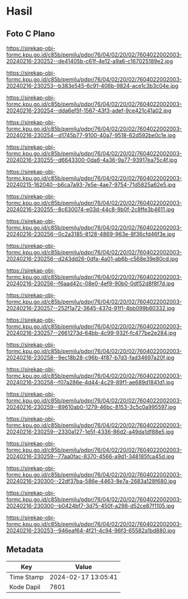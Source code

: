 # Hasil

## Foto C Plano

https://sirekap-obj-formc.kpu.go.id/c85b/pemilu/pdpr/76/04/02/20/02/7604022002003-20240216-230252--de41405b-c61f-4e12-a9a6-c167025189e2.jpg

https://sirekap-obj-formc.kpu.go.id/c85b/pemilu/pdpr/76/04/02/20/02/7604022002003-20240216-230253--b383e545-6c91-406b-9824-ace1c3b3c04e.jpg

https://sirekap-obj-formc.kpu.go.id/c85b/pemilu/pdpr/76/04/02/20/02/7604022002003-20240216-230254--dda6ef5f-1567-43f3-adef-9ce421c41a02.jpg

https://sirekap-obj-formc.kpu.go.id/c85b/pemilu/pdpr/76/04/02/20/02/7604022002003-20240216-230254--d1745b77-9100-40a7-9518-62d592be0c1e.jpg

https://sirekap-obj-formc.kpu.go.id/c85b/pemilu/pdpr/76/04/02/20/02/7604022002003-20240216-230255--d6643300-0da6-4a36-9a77-93917ea75c4f.jpg

https://sirekap-obj-formc.kpu.go.id/c85b/pemilu/pdpr/76/04/02/20/02/7604022002003-20240215-162040--b6ca7a93-7e5e-4ae7-9754-71d5825a62e5.jpg

https://sirekap-obj-formc.kpu.go.id/c85b/pemilu/pdpr/76/04/02/20/02/7604022002003-20240216-230255--8c630074-e03d-44c8-9b0f-2c8ffe3b4611.jpg

https://sirekap-obj-formc.kpu.go.id/c85b/pemilu/pdpr/76/04/02/20/02/7604022002003-20240216-230256--0c2a3185-8128-4869-963e-8f36cfd46f3e.jpg

https://sirekap-obj-formc.kpu.go.id/c85b/pemilu/pdpr/76/04/02/20/02/7604022002003-20240216-230256--d243dd26-0dfa-4a01-ab6b-c568e39e80cd.jpg

https://sirekap-obj-formc.kpu.go.id/c85b/pemilu/pdpr/76/04/02/20/02/7604022002003-20240216-230256--f6aad42c-08e0-4ef9-90b0-0df52d8f8f7d.jpg

https://sirekap-obj-formc.kpu.go.id/c85b/pemilu/pdpr/76/04/02/20/02/7604022002003-20240216-230257--252f1a72-3645-437d-91f1-4bb099b60332.jpg

https://sirekap-obj-formc.kpu.go.id/c85b/pemilu/pdpr/76/04/02/20/02/7604022002003-20240216-230257--2661273d-64bb-4c99-932f-fc477be2e284.jpg

https://sirekap-obj-formc.kpu.go.id/c85b/pemilu/pdpr/76/04/02/20/02/7604022002003-20240216-230258--9ec18b28-c96b-4f87-b7d3-fad34697a20f.jpg

https://sirekap-obj-formc.kpu.go.id/c85b/pemilu/pdpr/76/04/02/20/02/7604022002003-20240216-230258--f07a286e-4d44-4c29-89f1-ae689d1841d1.jpg

https://sirekap-obj-formc.kpu.go.id/c85b/pemilu/pdpr/76/04/02/20/02/7604022002003-20240216-230259--89610ab0-1279-46bc-8153-3c5c0a995597.jpg

https://sirekap-obj-formc.kpu.go.id/c85b/pemilu/pdpr/76/04/02/20/02/7604022002003-20240216-230259--2330a127-1e5f-4336-86d2-a49da1df88e5.jpg

https://sirekap-obj-formc.kpu.go.id/c85b/pemilu/pdpr/76/04/02/20/02/7604022002003-20240216-230259--77aa0fac-8370-4566-a9d1-348185fca45d.jpg

https://sirekap-obj-formc.kpu.go.id/c85b/pemilu/pdpr/76/04/02/20/02/7604022002003-20240216-230300--22df37ba-586e-4463-8e7a-2683a128f680.jpg

https://sirekap-obj-formc.kpu.go.id/c85b/pemilu/pdpr/76/04/02/20/02/7604022002003-20240216-230300--b0424bf7-3d75-450f-a298-d52ce87f1105.jpg

https://sirekap-obj-formc.kpu.go.id/c85b/pemilu/pdpr/76/04/02/20/02/7604022002003-20240216-230253--946eaf64-4f21-4c94-96f3-65582a1bd880.jpg


## Metadata

| Key        | Value               |
| ---------- | ------------------- |
| Time Stamp | 2024-02-17 13:05:41 |
| Kode Dapil | 7601                |



